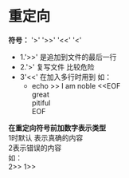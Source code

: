 # 重定向


__符号：__ '>'  '>>' '<<' '<'<br>

- 1.'>>' 是追加到文件的最后一行
- 2.'>' 复写文件 比较危险
- 3'<<' 在加入多行时用到 如：
    - echo >> I am noble <<EOF<br>
    great<br>
    pitiful<br>
    EOF<br>


__在重定向符号前加数字表示类型__<br>
1时默认 表示真确的内容<br>
2表示错误的内容<br>
如：<br>
    2>>
    1>>